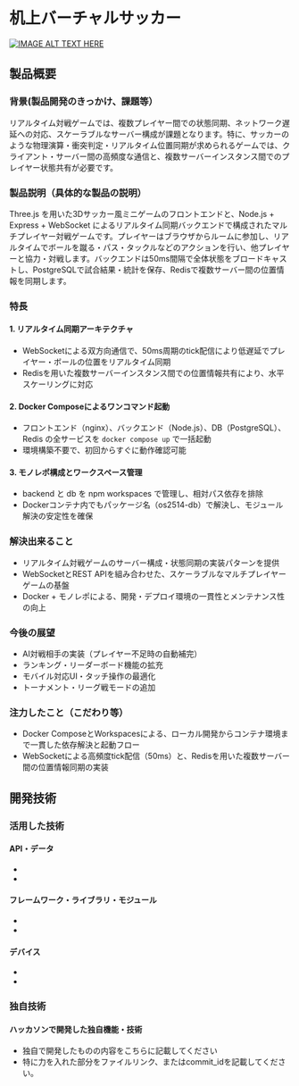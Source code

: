 # 机上バーチャルサッカー

[![IMAGE ALT TEXT HERE](https://jphacks.com/wp-content/uploads/2025/05/JPHACKS2025_ogp.jpg)](https://www.youtube.com/watch?v=lA9EluZugD8)

## 製品概要

### 背景(製品開発のきっかけ、課題等）

リアルタイム対戦ゲームでは、複数プレイヤー間での状態同期、ネットワーク遅延への対応、スケーラブルなサーバー構成が課題となります。特に、サッカーのような物理演算・衝突判定・リアルタイム位置同期が求められるゲームでは、クライアント・サーバー間の高頻度な通信と、複数サーバーインスタンス間でのプレイヤー状態共有が必要です。

### 製品説明（具体的な製品の説明）

Three.js を用いた3Dサッカー風ミニゲームのフロントエンドと、Node.js + Express + WebSocket によるリアルタイム同期バックエンドで構成されたマルチプレイヤー対戦ゲームです。プレイヤーはブラウザからルームに参加し、リアルタイムでボールを蹴る・パス・タックルなどのアクションを行い、他プレイヤーと協力・対戦します。バックエンドは50ms間隔で全体状態をブロードキャストし、PostgreSQLで試合結果・統計を保存、Redisで複数サーバー間の位置情報を同期します。

### 特長

#### 1. リアルタイム同期アーキテクチャ

- WebSocketによる双方向通信で、50ms周期のtick配信により低遅延でプレイヤー・ボールの位置をリアルタイム同期
- Redisを用いた複数サーバーインスタンス間での位置情報共有により、水平スケーリングに対応

#### 2. Docker Composeによるワンコマンド起動

- フロントエンド（nginx）、バックエンド（Node.js）、DB（PostgreSQL）、Redis の全サービスを `docker compose up` で一括起動
- 環境構築不要で、初回からすぐに動作確認可能

#### 3. モノレポ構成とワークスペース管理

- backend と db を npm workspaces で管理し、相対パス依存を排除
- Dockerコンテナ内でもパッケージ名（os2514-db）で解決し、モジュール解決の安定性を確保

### 解決出来ること

- リアルタイム対戦ゲームのサーバー構成・状態同期の実装パターンを提供
- WebSocketとREST APIを組み合わせた、スケーラブルなマルチプレイヤーゲームの基盤
- Docker + モノレポによる、開発・デプロイ環境の一貫性とメンテナンス性の向上

### 今後の展望

- AI対戦相手の実装（プレイヤー不足時の自動補完）
- ランキング・リーダーボード機能の拡充
- モバイル対応UI・タッチ操作の最適化
- トーナメント・リーグ戦モードの追加

### 注力したこと（こだわり等）

* Docker ComposeとWorkspacesによる、ローカル開発からコンテナ環境まで一貫した依存解決と起動フロー
* WebSocketによる高頻度tick配信（50ms）と、Redisを用いた複数サーバー間の位置情報同期の実装

## 開発技術
### 活用した技術
#### API・データ
* 
* 

#### フレームワーク・ライブラリ・モジュール
* 
* 

#### デバイス
* 
* 

### 独自技術
#### ハッカソンで開発した独自機能・技術
* 独自で開発したものの内容をこちらに記載してください
* 特に力を入れた部分をファイルリンク、またはcommit_idを記載してください。
